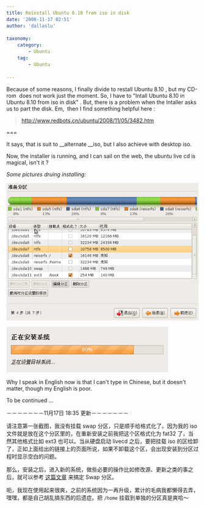 ```yaml
---
title: Reinstall Ubuntu 8.10 from iso in disk
date: '2008-11-17 02:51'
author: 'dallaslu'

taxonomy:
    category:
        - Ubuntu
    tag:
        - Ubuntu

---
```

Because of some reasons, I finally divide to restall Ubuntu 8.10 , but my CD-rom&nbsp; does not work just the moment. So, I have to "Intall Ubuntu 8.10 in Ubuntu 8.10 from iso in disk" . But, there is a problem when the Intaller asks us to part the disk. Em,&nbsp; then I find something helpful here :

>  <a href="http://www.redbots.cn/ubuntu/2008/11/05/3482.htm" target="_blank">http://www.redbots.cn/ubuntu/2008/11/05/3482.htm</a>

===

It says, that is suit to __alternate __iso, but I also achieve with desktop iso.

Now, the installer is running, and I can sail on the web, the ubuntu live cd is magical, isn't it ?

_Some pictures druing installing:_

![screenshot-e5ae89e8a385](screenshot-e5ae89e8a385.png)

![screenshot-installing](screenshot-installing.png)

Why I speak in English now is that I can't type in Chinese, but it doesn't matter, though my English is poor.

To be continued ...

－－－－－－－11月17日 18:35 更新－－－－－－－

请注意第一张截图，我没有挂载 swap 分区，只是顺手给格式化了。因为我的 iso 文件就是放在这个分区里的，在重新安装之前我把这个区格式化为 fat32 了，当然其他格式比如 ext3 也可以。当从硬盘启动 livecd 之后，要把挂载 iso 的区给卸了，正如上面给出的链接上的页面所说，如果不卸载这个区，会出现安装到分区过程时显示空白的问题。

那么，安装之后，进入新的系统，做些必要的操作比如修改源、更新之类的事之后，就可以参考 <a href="https://dallas.lu/auto-mount-swap-in-ubuntu/" target="_self" title="自动挂载交换分区">这篇文章</a> 来搞定 Swap 分区。

呃，我现在使用起来很爽，之前的系统因为一再升级，累计的毛病我都懒得去弄，嘿嘿，都是自己胡乱搞东西的后遗症。把 `/home` 挂载到单独的分区真是爽哈～
